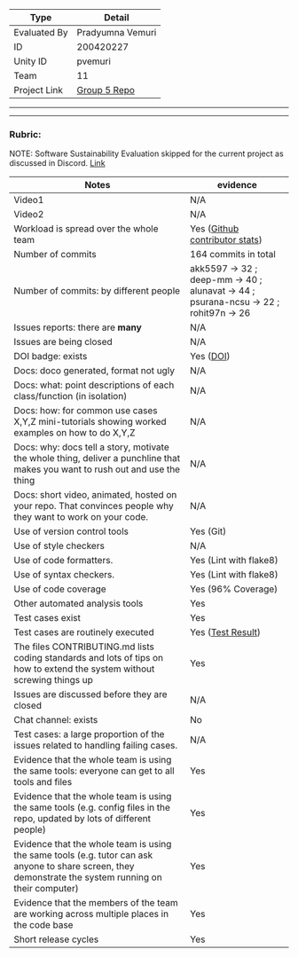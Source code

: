 |Type| Detail|
|--------|-------|
| Evaluated By | Pradyumna Vemuri |
| ID | 200420227 |
| Unity ID | pvemuri |
| Team | 11 |
| Project Link | [Group 5 Repo](https://github.com/alunavat/CSC510-22-group-5) |

******
******

### Rubric:

NOTE: Software Sustainability Evaluation skipped for the current project as discussed in Discord. [Link](https://discord.com/channels/1009547855301718107/1009549425288429608/1023416944101163069)

|Notes|evidence|
|-----|---------|
|Video1| N/A | 
|Video2| N/A | 
|Workload is spread over the whole team | Yes ([Github contributor stats](https://github.com/alunavat/CSC510-22-group-5/graphs/contributors)) |
|Number of commits| 164 commits in total |
|Number of commits: by different people| akk5597 -> 32 ; deep-mm -> 40 ; alunavat -> 44 ; psurana-ncsu -> 22 ; rohit97n -> 26 |
|Issues reports: there are **many**| N/A |
|Issues are being closed| N/A |
|DOI badge: exists| Yes ([DOI](https://zenodo.org/record/7016145#.YzHMlXbMK70)) |
|Docs: doco generated, format not ugly | N/A |
|Docs: what: point descriptions of each class/function (in isolation) | N/A |
|Docs: how: for common use cases X,Y,Z mini-tutorials showing worked examples on how to do X,Y,Z| N/A | 
|Docs: why: docs tell a story, motivate the whole thing, deliver a punchline that makes you want to rush out and use the thing| N/A |
|Docs: short video, animated, hosted on your repo. That convinces people why they want to work on your code.| N/A |
|Use of version control tools| Yes (Git) |
|Use of style checkers | N/A |
|Use of code formatters. | Yes (Lint with flake8) |
|Use of syntax checkers. | Yes (Lint with flake8) |
|Use of code coverage | Yes (96% Coverage) |
|Other automated analysis tools| Yes |
|Test cases exist| Yes |
|Test cases are routinely executed| Yes ([Test Result](https://github.com/alunavat/CSC510-22-group-5/actions/runs/3124971110/jobs/5068860241))|
|The files CONTRIBUTING.md lists coding standards and lots of tips on how to extend the system without screwing things up| Yes |
|Issues are discussed before they are closed| N/A |
|Chat channel: exists| No |
|Test cases: a large proportion of the issues related to handling failing cases.| N/A |
|Evidence that the whole team is using the same tools: everyone can get to all tools and files| Yes |
|Evidence that the whole team is using the same tools (e.g. config files in the repo, updated by lots of different people)| Yes |
|Evidence that the whole team is using the same tools (e.g. tutor can ask anyone to share screen, they demonstrate the system running on their computer)| Yes |
|Evidence that the members of the team are working across multiple places in the code base| Yes |
|Short release cycles | Yes |
